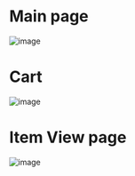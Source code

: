 # Main page
![image](https://user-images.githubusercontent.com/79946487/234162895-c1028de5-d376-413f-9455-c6fcf60efd0c.png)
# Cart
![image](https://user-images.githubusercontent.com/79946487/234163012-6ad2ebdd-4675-4b86-aad1-c8bdf099bc6d.png)
# Item View page
![image](https://user-images.githubusercontent.com/79946487/234163168-e858e343-ae55-40db-9f85-0a694fb8a66d.png)

